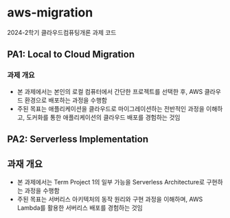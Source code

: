 # aws-migration

2024-2학기 클라우드컴퓨팅개론 과제 코드

## PA1: Local to Cloud Migration

### 과제 개요

- 본 과제에서는 본인의 로컬 컴퓨터에서 간단한 프로젝트를 선택한 후, AWS 클라우드 환경으로 배포하는 과정을 수행함
- 주된 목표는 애플리케이션을 클라우드로 마이그레이션하는 전반적인 과정을 이해하고, 도커화를 통한 애플리케이션의 클라우드 배포를 경험하는 것임

## PA2: Serverless Implementation

## 과재 개요

- 본 과제에서는 Term Project 1의 일부 가능을 Serverless Architecture로 구현하는 과정을 수행함
- 주된 목표는 서버리스 아키텍처의 동작 원리와 구현 과정을 이해하며, AWS Lambda를 활용한 서버리스 배포를 경험하는 것임
